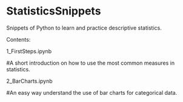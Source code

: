 # StatisticsSnippets
Snippets of Python to learn and practice descriptive statistics.

Contents:

1_FirstSteps.ipynb

#A short introduction on how to use the most common measures in statistics.

2_BarCharts.ipynb

#An easy way understand the use of bar charts for categorical data.

